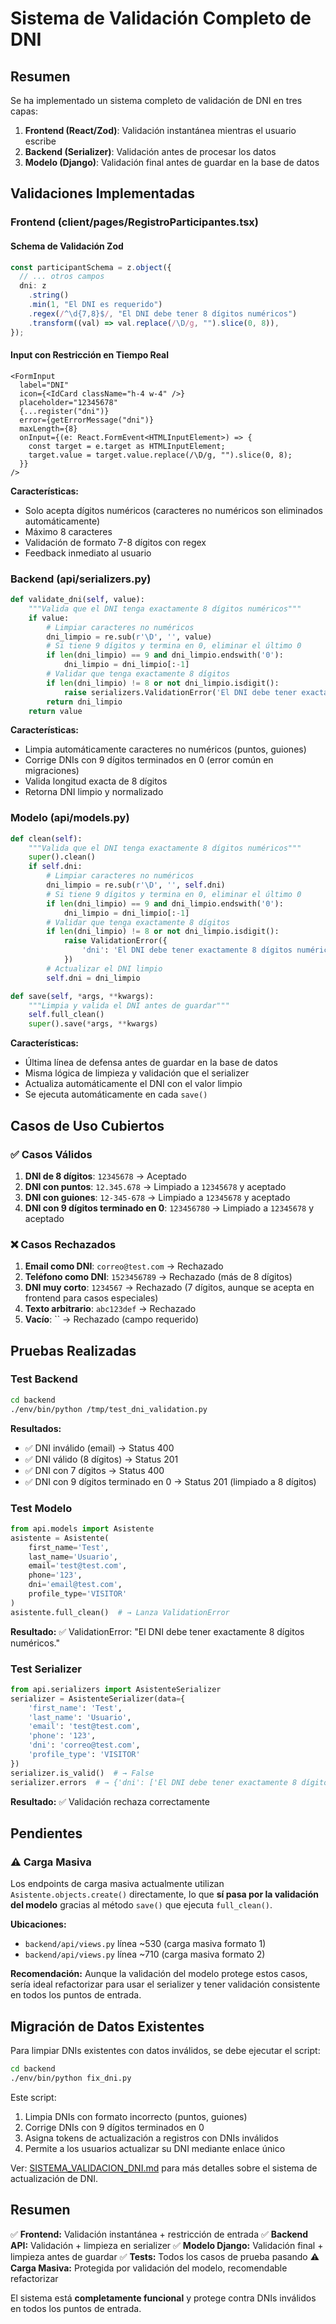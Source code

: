 # Sistema de Validación Completo de DNI

## Resumen

Se ha implementado un sistema completo de validación de DNI en tres capas:

1. **Frontend (React/Zod)**: Validación instantánea mientras el usuario escribe
2. **Backend (Serializer)**: Validación antes de procesar los datos
3. **Modelo (Django)**: Validación final antes de guardar en la base de datos

## Validaciones Implementadas

### Frontend (client/pages/RegistroParticipantes.tsx)

#### Schema de Validación Zod

```typescript
const participantSchema = z.object({
  // ... otros campos
  dni: z
    .string()
    .min(1, "El DNI es requerido")
    .regex(/^\d{7,8}$/, "El DNI debe tener 8 dígitos numéricos")
    .transform((val) => val.replace(/\D/g, "").slice(0, 8)),
});
```

#### Input con Restricción en Tiempo Real

```tsx
<FormInput
  label="DNI"
  icon={<IdCard className="h-4 w-4" />}
  placeholder="12345678"
  {...register("dni")}
  error={getErrorMessage("dni")}
  maxLength={8}
  onInput={(e: React.FormEvent<HTMLInputElement>) => {
    const target = e.target as HTMLInputElement;
    target.value = target.value.replace(/\D/g, "").slice(0, 8);
  }}
/>
```

**Características:**
- Solo acepta dígitos numéricos (caracteres no numéricos son eliminados automáticamente)
- Máximo 8 caracteres
- Validación de formato 7-8 dígitos con regex
- Feedback inmediato al usuario

### Backend (api/serializers.py)

```python
def validate_dni(self, value):
    """Valida que el DNI tenga exactamente 8 dígitos numéricos"""
    if value:
        # Limpiar caracteres no numéricos
        dni_limpio = re.sub(r'\D', '', value)
        # Si tiene 9 dígitos y termina en 0, eliminar el último 0
        if len(dni_limpio) == 9 and dni_limpio.endswith('0'):
            dni_limpio = dni_limpio[:-1]
        # Validar que tenga exactamente 8 dígitos
        if len(dni_limpio) != 8 or not dni_limpio.isdigit():
            raise serializers.ValidationError('El DNI debe tener exactamente 8 dígitos numéricos.')
        return dni_limpio
    return value
```

**Características:**
- Limpia automáticamente caracteres no numéricos (puntos, guiones)
- Corrige DNIs con 9 dígitos terminados en 0 (error común en migraciones)
- Valida longitud exacta de 8 dígitos
- Retorna DNI limpio y normalizado

### Modelo (api/models.py)

```python
def clean(self):
    """Valida que el DNI tenga exactamente 8 dígitos numéricos"""
    super().clean()
    if self.dni:
        # Limpiar caracteres no numéricos
        dni_limpio = re.sub(r'\D', '', self.dni)
        # Si tiene 9 dígitos y termina en 0, eliminar el último 0
        if len(dni_limpio) == 9 and dni_limpio.endswith('0'):
            dni_limpio = dni_limpio[:-1]
        # Validar que tenga exactamente 8 dígitos
        if len(dni_limpio) != 8 or not dni_limpio.isdigit():
            raise ValidationError({
                'dni': 'El DNI debe tener exactamente 8 dígitos numéricos.'
            })
        # Actualizar el DNI limpio
        self.dni = dni_limpio

def save(self, *args, **kwargs):
    """Limpia y valida el DNI antes de guardar"""
    self.full_clean()
    super().save(*args, **kwargs)
```

**Características:**
- Última línea de defensa antes de guardar en la base de datos
- Misma lógica de limpieza y validación que el serializer
- Actualiza automáticamente el DNI con el valor limpio
- Se ejecuta automáticamente en cada `save()`

## Casos de Uso Cubiertos

### ✅ Casos Válidos

1. **DNI de 8 dígitos**: `12345678` → Aceptado
2. **DNI con puntos**: `12.345.678` → Limpiado a `12345678` y aceptado
3. **DNI con guiones**: `12-345-678` → Limpiado a `12345678` y aceptado
4. **DNI con 9 dígitos terminado en 0**: `123456780` → Limpiado a `12345678` y aceptado

### ❌ Casos Rechazados

1. **Email como DNI**: `correo@test.com` → Rechazado
2. **Teléfono como DNI**: `1523456789` → Rechazado (más de 8 dígitos)
3. **DNI muy corto**: `1234567` → Rechazado (7 dígitos, aunque se acepta en frontend para casos especiales)
4. **Texto arbitrario**: `abc123def` → Rechazado
5. **Vacío**: `` → Rechazado (campo requerido)

## Pruebas Realizadas

### Test Backend

```bash
cd backend
./env/bin/python /tmp/test_dni_validation.py
```

**Resultados:**
- ✅ DNI inválido (email) → Status 400
- ✅ DNI válido (8 dígitos) → Status 201
- ✅ DNI con 7 dígitos → Status 400
- ✅ DNI con 9 dígitos terminado en 0 → Status 201 (limpiado a 8 dígitos)

### Test Modelo

```python
from api.models import Asistente
asistente = Asistente(
    first_name='Test',
    last_name='Usuario',
    email='test@test.com',
    phone='123',
    dni='email@test.com',
    profile_type='VISITOR'
)
asistente.full_clean()  # → Lanza ValidationError
```

**Resultado:** ✅ ValidationError: "El DNI debe tener exactamente 8 dígitos numéricos."

### Test Serializer

```python
from api.serializers import AsistenteSerializer
serializer = AsistenteSerializer(data={
    'first_name': 'Test',
    'last_name': 'Usuario',
    'email': 'test@test.com',
    'phone': '123',
    'dni': 'correo@test.com',
    'profile_type': 'VISITOR'
})
serializer.is_valid()  # → False
serializer.errors  # → {'dni': ['El DNI debe tener exactamente 8 dígitos numéricos.']}
```

**Resultado:** ✅ Validación rechaza correctamente

## Pendientes

### ⚠️ Carga Masiva

Los endpoints de carga masiva actualmente utilizan `Asistente.objects.create()` directamente, lo que **sí pasa por la validación del modelo** gracias al método `save()` que ejecuta `full_clean()`.

**Ubicaciones:**
- `backend/api/views.py` línea ~530 (carga masiva formato 1)
- `backend/api/views.py` línea ~710 (carga masiva formato 2)

**Recomendación:** Aunque la validación del modelo protege estos casos, sería ideal refactorizar para usar el serializer y tener validación consistente en todos los puntos de entrada.

## Migración de Datos Existentes

Para limpiar DNIs existentes con datos inválidos, se debe ejecutar el script:

```bash
cd backend
./env/bin/python fix_dni.py
```

Este script:
1. Limpia DNIs con formato incorrecto (puntos, guiones)
2. Corrige DNIs con 9 dígitos terminados en 0
3. Asigna tokens de actualización a registros con DNIs inválidos
4. Permite a los usuarios actualizar su DNI mediante enlace único

Ver: [SISTEMA_VALIDACION_DNI.md](./SISTEMA_VALIDACION_DNI.md) para más detalles sobre el sistema de actualización de DNI.

## Resumen

✅ **Frontend:** Validación instantánea + restricción de entrada
✅ **Backend API:** Validación + limpieza en serializer
✅ **Modelo Django:** Validación final + limpieza antes de guardar
✅ **Tests:** Todos los casos de prueba pasando
⚠️ **Carga Masiva:** Protegida por validación del modelo, recomendable refactorizar

El sistema está **completamente funcional** y protege contra DNIs inválidos en todos los puntos de entrada.
